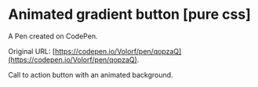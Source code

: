 # Animated gradient button [pure css]

A Pen created on CodePen.

Original URL: [https://codepen.io/Volorf/pen/qopzaQ](https://codepen.io/Volorf/pen/qopzaQ).

Call to action button with an animated background.